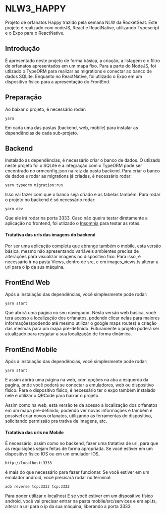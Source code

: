 # NLW3_HAPPY
Projeto de orfanatos Happy trazido pela semana NLW da RocketSeat.
Este projeto é realizado com nodeJS, React e ReactNative, utilizando Typescript e o Expo para o ReactNative.

## Introdução

É apresentado neste projeto de forma básica, a criação, a listagem e o filtro de orfanatos apresentados em um mapa fixo.
Para a parte do NodeJS, foi utlizado o TypeORM para realizar as migrations e conectar ao banco de dados SQLite.
Enquanto no ReactNative, foi utlizado o Expo em um dispositivo físico para a apresentação do FrontEnd.

## Preparação

Ao baixar o projeto, é necessário rodar:

```
yarn
```
Em cada uma das pastas (backend, web, mobile) para instalar as dependências de cada sub-projeto.

## Backend

Instalado as dependências, é necessário criar o banco de dados. O utlizado neste projeto foi o SQLite e a integração com o TypeORM pode ser encontrado no ormconfig.json na raiz da pasta backend.
Para criar o banco de dados e rodar as migrations já criadas, é necessário rodar:
```
yarn typeorm migration:run
```
Isso vai fazer com que o banco seja criado e as tabelas também.
Para rodar o projeto no backend é só necessário rodar:
```
yarn dev
```
Que ele irá rodar na porta 3333.
Caso não queira testar diretamente a aplicação no frontend, foi utlizado o [Insomnia](https://insomnia.rest/) para testar as rotas.

#### Tratativa das urls das imagens do backend
Por ser uma aplicação completa que abrange também o mobile, esta versão básica, mesmo não apresentando variáveis ambientes precisa de alterações para visualizar imagens no dispositivo fixo.
Para isso, é necessário ir na pasta Views, dentro de src, e em images_views.ts alterar a url para o ip da sua máquina.

## FrontEnd Web
Após a instalação das dependências, você simplesmente pode rodar:
```
yarn start
```
Que abrirá uma página no seu navegador.
Nesta versão web básica, você terá acesso a localização dos orfanatos, podendo clicar nelas para maiores informações(podendo até mesmo utilizar o google maps routes) e criação das mesmas para um mapa pré-definido.
Futuramente o projeto poderá ser atualizado para resgatar a sua localização de forma dinâmica.

## FrontEnd Mobile
Após a instalação das dependências, você simplesmente pode rodar:
```
yarn start
```
E assim abrirá uma página na web, com opções na aba a esquerda da pagína, onde você poderá se conectar a emuladores, web ou dispositivo físico. 
Para o dispositivo físico, é necessário ter o expo também instalado nele e utilizar o QRCode para baixar o projeto.

Assim como na web, esta versão te da acesso a localização dos orfanatos em um mapa pré-definido, podendo ver novas informações e também é possível criar novos orfanatos, utilizando as ferramentas do dispositivo, solicitando permissão pra trativa de imagens, etc.

#### Tratativa das urls no Mobile

É necessário, assim como no backend, fazer uma tratativa de url, para que as requisições sejam feitas de forma apropriada.
Se você estiver em um dispositivo físico IOS ou em um emulador IOS, 
```
http://localhost:3333
```
é mais do que necessário para fazer funcionar.
Se você estiver em um emulador android, você precisará rodar no terminal:
```
adb reverse tcp:3333 tcp:3333
```
Para poder utilizar o localhost
E se você estiver em um dispositivo físico android, você vai precisar entrar na pasta mobile/src/services e em api.ts, alterar a url para o ip da sua máquina, liberando a porta 3333.
